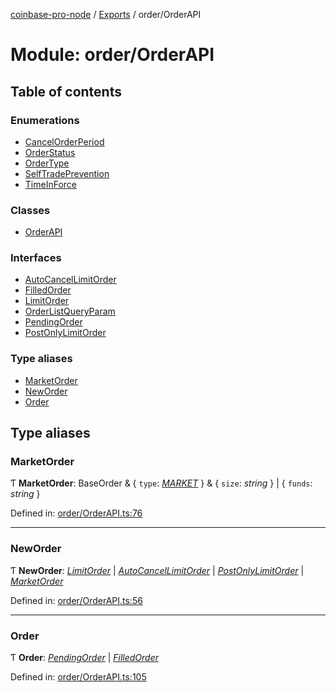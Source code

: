 [coinbase-pro-node](../README.md) / [Exports](../modules.md) / order/OrderAPI

# Module: order/OrderAPI

## Table of contents

### Enumerations

- [CancelOrderPeriod](../enums/order_orderapi.cancelorderperiod.md)
- [OrderStatus](../enums/order_orderapi.orderstatus.md)
- [OrderType](../enums/order_orderapi.ordertype.md)
- [SelfTradePrevention](../enums/order_orderapi.selftradeprevention.md)
- [TimeInForce](../enums/order_orderapi.timeinforce.md)

### Classes

- [OrderAPI](../classes/order_orderapi.orderapi.md)

### Interfaces

- [AutoCancelLimitOrder](../interfaces/order_orderapi.autocancellimitorder.md)
- [FilledOrder](../interfaces/order_orderapi.filledorder.md)
- [LimitOrder](../interfaces/order_orderapi.limitorder.md)
- [OrderListQueryParam](../interfaces/order_orderapi.orderlistqueryparam.md)
- [PendingOrder](../interfaces/order_orderapi.pendingorder.md)
- [PostOnlyLimitOrder](../interfaces/order_orderapi.postonlylimitorder.md)

### Type aliases

- [MarketOrder](order_orderapi.md#marketorder)
- [NewOrder](order_orderapi.md#neworder)
- [Order](order_orderapi.md#order)

## Type aliases

### MarketOrder

Ƭ **MarketOrder**: BaseOrder & { `type`: [_MARKET_](../enums/order_orderapi.ordertype.md#market) } & { `size`: _string_ } \| { `funds`: _string_ }

Defined in: [order/OrderAPI.ts:76](https://github.com/bennycode/coinbase-pro-node/blob/845b71d/src/order/OrderAPI.ts#L76)

---

### NewOrder

Ƭ **NewOrder**: [_LimitOrder_](../interfaces/order_orderapi.limitorder.md) \| [_AutoCancelLimitOrder_](../interfaces/order_orderapi.autocancellimitorder.md) \| [_PostOnlyLimitOrder_](../interfaces/order_orderapi.postonlylimitorder.md) \| [_MarketOrder_](order_orderapi.md#marketorder)

Defined in: [order/OrderAPI.ts:56](https://github.com/bennycode/coinbase-pro-node/blob/845b71d/src/order/OrderAPI.ts#L56)

---

### Order

Ƭ **Order**: [_PendingOrder_](../interfaces/order_orderapi.pendingorder.md) \| [_FilledOrder_](../interfaces/order_orderapi.filledorder.md)

Defined in: [order/OrderAPI.ts:105](https://github.com/bennycode/coinbase-pro-node/blob/845b71d/src/order/OrderAPI.ts#L105)
